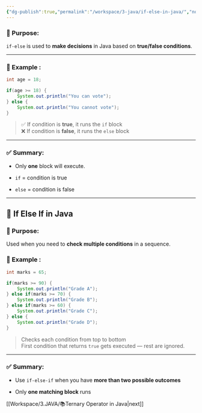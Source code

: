 ```yaml
---
{"dg-publish":true,"permalink":"/workspace/3-java/if-else-in-java/","noteIcon":""}
---
```


### 📌 Purpose:

`if-else` is used to **make decisions** in Java based on **true/false conditions**.

---

### 🧪 Example :

```java
int age = 18;

if(age >= 18) {
    System.out.println("You can vote");
} else {
    System.out.println("You cannot vote");
}
```

> ✅ If condition is **true**, it runs the `if` block  
> ❌ If condition is **false**, it runs the `else` block

---

### ✅ Summary:

- Only **one** block will execute.
    
- `if` = condition is true
    
- `else` = condition is false
    

---

## 🧭 **If Else If in Java**

### 📌 Purpose:
Used when you need to **check multiple conditions** in a sequence.
### 🧪 Example :
```java
int marks = 65;

if(marks >= 90) {
    System.out.println("Grade A");
} else if(marks >= 70) {
    System.out.println("Grade B");
} else if(marks >= 60) {
    System.out.println("Grade C");
} else {
    System.out.println("Grade D");
}
```

> Checks each condition from top to bottom  
> First condition that returns `true` gets executed — rest are ignored.

---

### ✅ Summary:

- Use `if-else-if` when you have **more than two possible outcomes**
    
- Only **one matching block** runs

[[Workspace/3.JAVA/📚Ternary Operator in Java\|next]]
